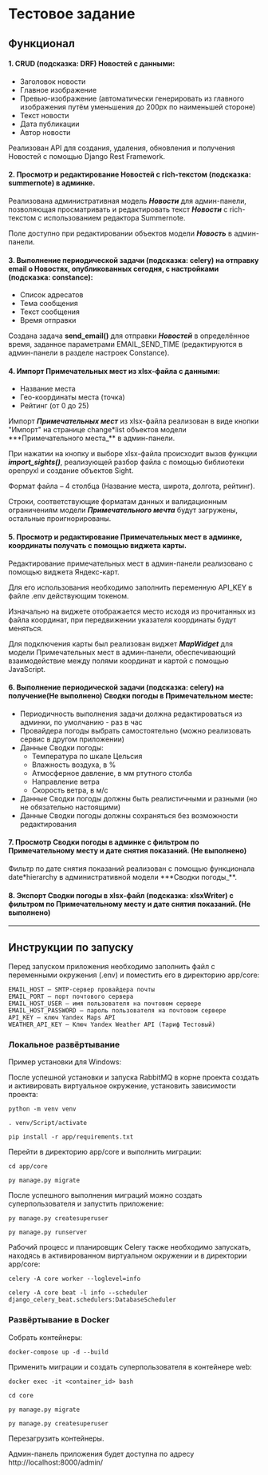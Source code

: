 # Тестовое задание

## Функционал

#### 1. CRUD (подсказка: DRF) Новостей с данными:

- Заголовок новости
- Главное изображение
- Превью-изображение (автоматически генерировать из главного изображения путём уменьшения до 200px по наименьшей стороне)
- Текст новости
- Дата публикации
- Автор новости

Реализован API для создания, удаления, обновления и получения Новостей с помощью Django Rest Framework.

#### 2. Просмотр и редактирование Новостей с rich-текстом (подсказка: summernote) в админке.

Реализована административная модель **_Новости_** для админ-панели, позволяющая просматривать и редактировать текст **_Новости_** с rich-текстом с использованием редактора Summernote.

Поле доступно при редактировании объектов модели **_Новость_** в админ-панели.

#### 3. Выполнение периодической задачи (подсказка: celery) на отправку email о Новостях, опубликованных сегодня, с настройками (подсказка: constance):

- Список адресатов
- Тема сообщения
- Текст сообщения
- Время отправки

Создана задача **send_email()** для отправки **_Новостей_** в определённое время, заданное параметрами EMAIL_SEND_TIME (редактируются в админ-панели в разделе настроек Constance).

#### 4. Импорт Примечательных мест из xlsx-файла с данными:

- Название места
- Гео-координаты места (точка)
- Рейтинг (от 0 до 25)

Импорт **_Примечательных мест_** из xlsx-файла реализован в виде кнопки "Импорт" на странице change\*list объектов модели \*\*\*Примечательного места\_\*\* в админ-панели.

При нажатии на кнопку и выборе xlsx-файла происходит вызов функции **_import_sights()_**, реализующей разбор файла с помощью библиотеки openpyxl и создание объектов Sight.

Формат файла – 4 столбца (Название места, широта, долгота, рейтинг).

Строки, соответствующие форматам данных и валидационным ограничениям модели **_Примечательного мечта_** будут загружены, остальные проигнорированы.

#### 5. Просмотр и редактирование Примечательных мест в админке, координаты получать с помощью виджета карты.

Редактирование примечательных мест в админ-панели реализовано с помощью виджета Яндекс-карт.

Для его использования необходимо заполнить переменную API_KEY в файле .env действующим токеном.

Изначально на виджете отображается место исходя из прочитанных из файла координат, при передвижении указателя координаты будут меняться.

Для подключения карты был реализован виджет **_MapWidget_** для модели Примечательных мест в админ-панели, обеспечивающий взаимодействие между полями координат и картой с помощью JavaScript.

#### 6. Выполнение периодической задачи (подсказка: celery) на получение(Не выполнено) Сводки погоды в Примечательном месте:

- Периодичность выполнения задачи должна редактироваться из админки, по умолчанию - раз в час
- Провайдера погоды выбрать самостоятельно (можно реализовать сервис в другом приложении)
- Данные Сводки погоды:
  - Температура по шкале Цельсия
  - Влажность воздуха, в %
  - Атмосферное давление, в мм ртутного столба
  - Направление ветра
  - Скорость ветра, в м/с
- Данные Сводки погоды должны быть реалистичными и разными (но не обязательно настоящими)
- Данные Сводки погоды должны сохраняться без возможности редактирования

#### 7. Просмотр Сводки погоды в админке с фильтром по Примечательному месту и дате снятия показаний. (Не выполнено)

Фильтр по дате снятия показаний реализован с помощью функционала date\*hierarchy в административной модели \*\*\*Сводки погоды\_\*\*.

#### 8. Экспорт Сводки погоды в xlsx-файл (подсказка: xlsxWriter) с фильтром по Примечательному месту и дате снятия показаний. (Не выполнено)

---

## Инструкции по запуску

Перед запуском приложения необходимо заполнить файл с переменными окружения (.env) и поместить его в директорию app/core:

    EMAIL_HOST – SMTP-сервер провайдера почты
    EMAIL_PORT – порт почтового сервера
    EMAIL_HOST_USER – имя пользователя на почтовом сервере
    EMAIL_HOST_PASSWORD – пароль пользователя на почтовом сервере
    API_KEY – ключ Yandex Maps API
    WEATHER_API_KEY – Ключ Yandex Weather API (Тариф Тестовый)

### Локальное развёртывание

Пример установки для Windows:

После успешной установки и запуска RabbitMQ в корне проекта создать и активировать виртуальное окружение, установить зависимости проекта:

`python -m venv venv`

`. venv/Script/activate`

`pip install -r app/requirements.txt`

Перейти в директорию app/core и выполнить миграции:

`cd app/core`

`py manage.py migrate`

После успешного выполнения миграций можно создать суперпользователя и запустить приложение:

`py manage.py createsuperuser`

`py manage.py runserver`

Рабочий процесс и планировщик Celery также необходимо запускать, находясь в активированном виртуальном окружении и в директории app/core:

`celery -A core worker --loglevel=info`

`celery -A core beat -l info --scheduler django_celery_beat.schedulers:DatabaseScheduler`

### Развёртывание в Docker

Собрать контейнеры:

`docker-compose up -d --build`

Применить миграции и создать суперпользователя в контейнере web:

`docker exec -it <container_id> bash`

`cd core`

`py manage.py migrate`

`py manage.py createsuperuser`

Перезагрузить контейнеры.

Админ-панель приложения будет доступна по адресу http://localhost:8000/admin/
